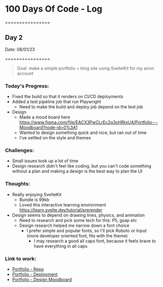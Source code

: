 # 100 Days Of Code - Log

================

## Day 2

Date: 08/01/23

================

> Goal: make a simple portfolio + blog site using SvelteKit for my anon account

### **Today's Progress**: 

- Fixed the build so that it renders on CI/CD deployments
- Added a test pipeline job that run Playwright
    - Need to make the build and deploy job depend on the test job
- Design
    - Made a mood board here https://www.figma.com/file/EACX3PwCLrEc2q3oHRtxU4/Portfolio---Moodboard?node-id=0%3A1
    - Wanted to design something quick and nice, but ran out of time
    - I've settled on the style and themes 

### **Challenges**:
- Small issues took up a lot of time
- Design research didn't feel like coding, but you can't code something without a plan and making a design is the best way to plan the UI

### **Thoughts**: 

- Really enjoying SvelteKit
    - Bundle is 99kb
    - Loved this interactive learning environment https://learn.svelte.dev/tutorial/prerender
- Design seems to depend on drawing lines, physics, and animation
    - Need to research and pick some tech for this: P5, gsap etc
    - Design research helped me narrow down a font choice
        - I prefer simple and popular fonts, so I'll pick Roboto or Input (more developer oriented font, fits with the theme)
            - I may research a good all caps font, because it feels brave to have everything in all caps

### **Link to work:** 
- [Portfolio - Repo](https://github.com/activate-glacier-instinct/activate-glacier-instinct.github.io)
- [Portfolio - Deployment](https://activate-glacier-instinct.github.io/)
- [Portfolio - Design Moodboard](https://www.figma.com/file/EACX3PwCLrEc2q3oHRtxU4/Portfolio---Moodboard?node-id=0%3A1)



